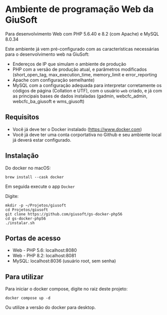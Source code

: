 # Ambiente de programação Web da GiuSoft
Para desenvolvimento Web com PHP 5.6.40 e 8.2 (com Apache) e MySQL 8.0.34

Este ambiente já vem pré-configurado com as características necessárias para o desenvolvimento web na GiuSoft:

- Endereços de IP que simulam o ambiente de produção
- PHP com a versão de produção atual, e parâmetros modificados (short_open_tag, max_execution_time, memory_limit e error_reporting
- Apache com configuração semelhante)
- MySQL com a configuração adequada para interpretar corretamente os códigos de página (Collation e UTF), com o usuário `web` criado, e já com as principais bases de dados instaladas (gadmin, webcfc_admin, webcfc_ba_giusoft e wms_giusoft)

## Requisitos

- Você já deve ter o Docker instalado (https://www.docker.com)
- Você já deve ter uma conta corportativa no Github e seu ambiente local já deverá estar configurado.

## Instalação

Do docker no macOS:

`brew install --cask docker`

Em seguida execute o app `Docker`

Digite:
```
mkdir -p ~/Projetos/giusoft
cd Projetos/giusoft
git clone https://github.com/giusoft/gs-docker-php56
cd gs-docker-php56
./instalar.sh
```

## Portas de acesso

- Web - PHP 5.6: localhost:8080
- Web - PHP 8.2: localhost:8081
- MySQL: localhost:8036 (usuário root, sem senha)

## Para utilizar

Para iniciar o docker compose, digite no raiz deste projeto:

`docker compose up -d`

Ou utilize a versão do docker para desktop.
